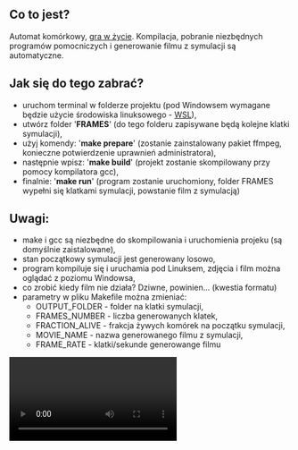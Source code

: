 ## Co to jest?
Automat komórkowy, [gra w życie](https://en.wikipedia.org/wiki/Conway%27s_Game_of_Life). Kompilacja, pobranie niezbędnych programów pomocniczych i generowanie filmu z symulacji są automatyczne.

## Jak się do tego zabrać?
- uruchom terminal w folderze projektu (pod Windowsem wymagane będzie użycie środowiska linuksowego - [WSL](https://docs.microsoft.com/en-us/windows/wsl/install)),
- utwórz folder '**FRAMES**' (do tego folderu zapisywane będą kolejne klatki symulacji),
- użyj komendy: '**make prepare**' (zostanie zainstalowany pakiet ffmpeg, konieczne potwierdzenie uprawnień administratora),
- następnie wpisz: '**make build**' (projekt zostanie skompilowany przy pomocy kompilatora gcc),
- finalnie: '**make run**' (program zostanie uruchomiony, folder FRAMES wypełni się klatkami symulacji, powstanie film z symulacją)

## Uwagi:
- make i gcc są niezbędne do skompilowania i uruchomienia projeku (są domyślnie zaistalowane),
- stan początkowy symulacji jest generowany losowo,
- program kompiluje się i uruchamia pod Linuksem, zdjęcia i film można oglądać z poziomu Windowsa,
- co zrobić kiedy film nie działa? Dziwne, powinien... (kwestia formatu)
- parametry w pliku Makefile można zmieniać:
    - OUTPUT_FOLDER - folder na klatki symulacji,
    - FRAMES_NUMBER - liczba generowanych klatek,
    - FRACTION_ALIVE - frakcja żywych komórek na początku symulacji,
    - MOVIE_NAME - nazwa generowanego filmu z symulacji,
    - FRAME_RATE - klatki/sekunde generowange filmu

![](game_of_life.mp4)
